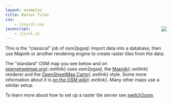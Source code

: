 ```yaml
---
layout: examples
title: Raster Tiles
css:
    - /css/ol.css
javascript:
    - /js/ol.js
---
```


<img src="{% link examples/raster-tiles/tiles.png %}" style="float: right; position: relative; top: -60px;"/>

This is the "classical" job of osm2pgsql: Import data into a database, then use
Mapnik or another rendering engine to create raster tiles from the data.

The "standard" OSM map you see below and on
[openstreetmap.org](https://openstreetmap.org){:.extlink} uses osm2pgsql, the
[Mapnik](https://mapnik.org){:.extlink} renderer and the [OpenStreetMap
Carto](https://github.com/gravitystorm/openstreetmap-carto){:.extlink} style.
Some more information about it is [on the OSM
wiki](https://wiki.openstreetmap.org/wiki/Standard_tile_layer){:.extlink}. Many
other maps use a similar setup.

To learn more about how to set up a raster tile server see
[switch2osm](https://switch2osm.org/serving-tiles/).

<div id="map" class="map"></div>
<script>
var layer = new ol.layer.Tile({
    source: new ol.source.OSM()
});

var map = new ol.Map({
    layers: [layer],
    target: 'map',
    view: new ol.View({
        maxZoom: 18,
        center: ol.proj.fromLonLat([121, 14]),
        zoom: 10,
    }),
});
</script>
